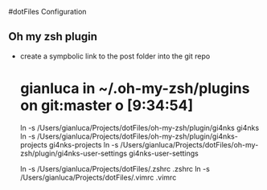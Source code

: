 #dotFiles Configuration
## Oh my zsh plugin

- create a sympbolic link to the post folder into the git repo

	# gianluca in ~/.oh-my-zsh/plugins on git:master o [9:34:54]
	ln -s /Users/gianluca/Projects/dotFiles/oh-my-zsh/plugin/gi4nks gi4nks
	ln -s /Users/gianluca/Projects/dotFiles/oh-my-zsh/plugin/gi4nks-projects gi4nks-projects
	ln -s /Users/gianluca/Projects/dotFiles/oh-my-zsh/plugin/gi4nks-user-settings gi4nks-user-settings

	ln -s /Users/gianluca/Projects/dotFiles/.zshrc .zshrc
	ln -s /Users/gianluca/Projects/dotFiles/.vimrc .vimrc
